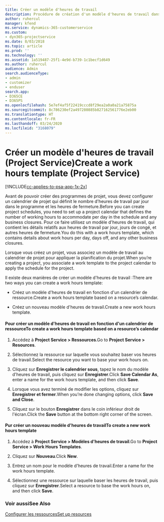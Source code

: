 ```yaml
---
title: Créer un modèle d'heures de travail
description: Procédure de création d'un modèle d'heures de travail dans Project Service
author: ruhercul
manager: kfend
ms.service: dynamics-365-customerservice
ms.custom:
- dyn365-projectservice
ms.date: 8/03/2018
ms.topic: article
ms.prod: ''
ms.technology: ''
ms.assetid: 1a519487-25f1-4e9d-b739-1c1becf1d649
ms.author: ruhercul
audience: Admin
search.audienceType:
- admin
- customizer
- enduser
search.app:
- D365CE
- D365PS
ms.openlocfilehash: 5e7ef4af5f22419cccd8f29ea2a0a0a21a75875a
ms.sourcegitcommit: 8c786230ef2a497280885b827162561776e2eb00
ms.translationtype: HT
ms.contentlocale: fr-FR
ms.lasthandoff: 03/24/2020
ms.locfileid: "3168079"
---
```

# <a name="create-a-work-hours-template-project-service"></a><span data-ttu-id="75259-103">Créer un modèle d'heures de travail (Project Service)</span><span class="sxs-lookup"><span data-stu-id="75259-103">Create a work hours template (Project Service)</span></span>

[!INCLUDE[cc-applies-to-psa-app-1x-2x](../includes/cc-applies-to-psa-app-1x-2x.md)]

<span data-ttu-id="75259-104">Avant de pouvoir créer des programmes de projet, vous devez configurer un calendrier de projet qui définit le nombre d'heures de travail par jour dans le programme et les heures de fermeture.</span><span class="sxs-lookup"><span data-stu-id="75259-104">Before you can create project schedules, you need to set up a project calendar that defines the number of working hours to accommodate per day in the schedule and any business closures.</span></span> <span data-ttu-id="75259-105">Pour ce faire utilisez un modèle d'heures de travail, qui contient les détails relatifs aux heures de travail par jour, jours de congé, et autres heures de fermeture.</span><span class="sxs-lookup"><span data-stu-id="75259-105">You do this with a work hours template, which contains details about work hours per day, days off, and any other business closures.</span></span>  
  
 <span data-ttu-id="75259-106">Lorsque vous créez un projet, vous associez un modèle de travail au calendrier de projet pour appliquer la planification du projet.</span><span class="sxs-lookup"><span data-stu-id="75259-106">When you’re creating a project, you associate a work template to the project calendar to apply the schedule for the project.</span></span>  
  
 <span data-ttu-id="75259-107">Il existe deux manières de créer un modèle d'heures de travail :</span><span class="sxs-lookup"><span data-stu-id="75259-107">There are two ways you can create a work hours template:</span></span>  
  
-   <span data-ttu-id="75259-108">Créez un modèle d'heures de travail en fonction d'un calendrier de ressource.</span><span class="sxs-lookup"><span data-stu-id="75259-108">Create a work hours template based on a resource’s calendar.</span></span>  
  
-   <span data-ttu-id="75259-109">Créez un nouveau modèle d'heures de travail.</span><span class="sxs-lookup"><span data-stu-id="75259-109">Create a new work hours template.</span></span>  
  
#### <a name="to-create-a-work-hours-template-based-on-a-resources-calendar"></a><span data-ttu-id="75259-110">Pour créer un modèle d'heures de travail en fonction d'un calendrier de ressource</span><span class="sxs-lookup"><span data-stu-id="75259-110">To create a work hours template based on a resource’s calendar</span></span>  
  
1.  <span data-ttu-id="75259-111">Accédez à **Project Service > Ressources**.</span><span class="sxs-lookup"><span data-stu-id="75259-111">Go to **Project Service > Resources**.</span></span>  
  
2.  <span data-ttu-id="75259-112">Sélectionnez la ressource sur laquelle vous souhaitez baser vos heures de travail.</span><span class="sxs-lookup"><span data-stu-id="75259-112">Select the resource you want to base your work hours on.</span></span>  
  
3.  <span data-ttu-id="75259-113">Cliquez sur **Enregistrer le calendrier sous**, tapez le nom du modèle d'heures de travail, puis cliquez sur **Enregistrer**.</span><span class="sxs-lookup"><span data-stu-id="75259-113">Click **Save Calendar As**, enter a name for the work hours template, and then click **Save**.</span></span>  
  
4.  <span data-ttu-id="75259-114">Lorsque vous avez terminé de modifier les options, cliquez sur **Enregistrer et fermer**.</span><span class="sxs-lookup"><span data-stu-id="75259-114">When you’re done changing options, click **Save and Close**.</span></span>  
  
5.  <span data-ttu-id="75259-115">Cliquez sur le bouton **Enregistrer** dans le coin inférieur droit de l'écran.</span><span class="sxs-lookup"><span data-stu-id="75259-115">Click the **Save** button at the bottom right corner of the screen.</span></span>  
  
#### <a name="to-create-a-new-work-hours-template"></a><span data-ttu-id="75259-116">Pur créer un nouveau modèle d'heures de travail</span><span class="sxs-lookup"><span data-stu-id="75259-116">To create a new work hours template</span></span>  
  
1.  <span data-ttu-id="75259-117">Accédez à **Project Service > Modèles d'heures de travail**.</span><span class="sxs-lookup"><span data-stu-id="75259-117">Go to **Project Service > Work Hours Templates**.</span></span>  
  
2.  <span data-ttu-id="75259-118">Cliquez sur **Nouveau**.</span><span class="sxs-lookup"><span data-stu-id="75259-118">Click **New**.</span></span>  
  
3.  <span data-ttu-id="75259-119">Entrez un nom pour le modèle d'heures de travail.</span><span class="sxs-lookup"><span data-stu-id="75259-119">Enter a name for the work hours template.</span></span>  
  
4.  <span data-ttu-id="75259-120">Sélectionnez une ressource sur laquelle baser les heures de travail, puis cliquez sur **Enregistrer**.</span><span class="sxs-lookup"><span data-stu-id="75259-120">Select a resource to base the work hours on, and then click **Save**.</span></span>  
  
### <a name="see-also"></a><span data-ttu-id="75259-121">Voir aussi</span><span class="sxs-lookup"><span data-stu-id="75259-121">See Also</span></span>  
 [<span data-ttu-id="75259-122">Configurer les ressources</span><span class="sxs-lookup"><span data-stu-id="75259-122">Set up resources</span></span>](../project-service/set-up-resources.md)
